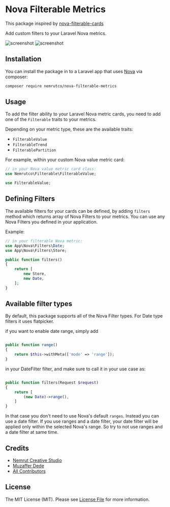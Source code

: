 # Nova Filterable Metrics
This package inspired by [nova-filterable-cards](https://github.com/beyondcode/nova-filterable-cards)

Add custom filters to your Laravel Nova metrics. 

![screenshot](https://nemrut.co/images/filterable/filter-screenshot1.png)
![screenshot](https://nemrut.co/images/filterable/filter-screenshot2.png)

## Installation

You can install the package in to a Laravel app that uses [Nova](https://nova.laravel.com) via composer:

```bash
composer require nemrutco/nova-filterable-metrics 
```

## Usage

To add the filter ability to your Laravel Nova metric cards, you need to add one of the `Filterable` traits to your metrics.

Depending on your metric type, these are the available traits:

- `FilterableValue`
- `FilterableTrend`
- `FilterablePartition`

For example, within your custom Nova value metric card:
```php
// in your Nova value metric card class:
use Nemrutco\Filterable\FilterableValue;

use FilterableValue;

```

## Defining Filters

The available filters for your cards can be defined, by adding `filters` method which returns array of Nova Filters to your metrics. You can use any Nova Filters you defined in your application.

Example:

```php
// in your filterable Nova metric:
use App\Nova\Filters\Date;
use App\Nova\Filters\Store;

public function filters()
{
	return [
		new Store,
		new Date,
	];
}

```

## Available filter types

By default, this package supports all of the Nova Filter types. For Date type filters it uses flatpicker.

if you want to enable date range, simply add 

```php

public function range()
{
	return $this->withMeta(['mode' => 'range']);
}

```

in your DateFilter filter, and make sure to call it in your use case as:

```php

public function filters(Request $request)
{
	return [
		(new Date)->range(),
	]
}

```

In that case you don't need to use Nova's default `ranges`. Instead you can use a date filter. If you use ranges and a date filter, your date filter will be applied only within the selected Nova's range. So try to not use ranges and a date filter at same time.

## Credits
- [Nemrut Creative Studio](https://github.com/nemrutco)
- [Muzaffer Dede](https://github.com/MuzafferDede)
- [All Contributors](../../contributors)

## License

The MIT License (MIT). Please see [License File](LICENSE.md) for more information.
